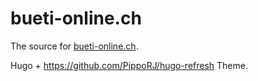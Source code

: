 # bueti-online.ch

The source for [bueti-online.ch](https://bueti-online.ch).

Hugo + https://github.com/PippoRJ/hugo-refresh Theme.

